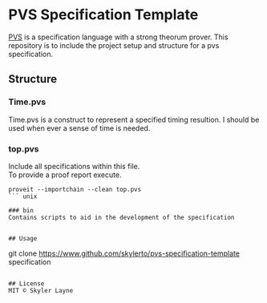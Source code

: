 # PVS Specification Template

[PVS](https://github.com/SRI-CSL/PVS) is a specification language with a strong theorum prover. This repository is to include the project setup and structure for a pvs specification.

## Structure

### Time.pvs
Time.pvs is a construct to represent a specified timing resultion. I should be used when ever a sense of time is needed.

### top.pvs
Include all specifications within this file.  
To provide a proof report execute.
```
proveit --importchain --clean top.pvs
``` unix

### bin
Contains scripts to aid in the development of the specification


## Usage

```
git clone https://www.github.com/skylerto/pvs-specification-template specification
``` unix

## License
MIT © Skyler Layne
